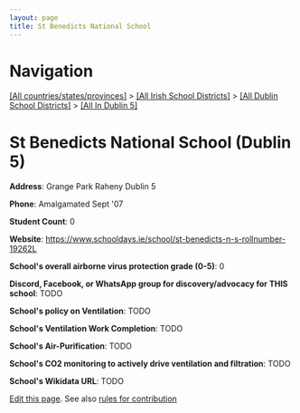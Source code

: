 ```yaml
---
layout: page
title: St Benedicts National School
---
```

# Navigation

[[All countries/states/provinces]](../../../..) > [[All Irish School Districts]](../../..) > [[All Dublin School Districts]](../..) > [[All In Dublin 5]](..)

# St Benedicts National School (Dublin 5)

**Address**: Grange Park Raheny Dublin 5

**Phone**: Amalgamated Sept '07

**Student Count**: 0

**Website**: <https://www.schooldays.ie/school/st-benedicts-n-s-rollnumber-19262L>

**School's overall airborne virus protection grade (0-5)**: 0

**Discord, Facebook, or WhatsApp group for discovery/advocacy for THIS school**: TODO

**School's policy on Ventilation**: TODO

**School's Ventilation Work Completion**: TODO

**School's Air-Purification**: TODO

**School's CO2 monitoring to actively drive ventilation and filtration**: TODO

**School's Wikidata URL**: TODO


[Edit this page](https://github.com/ventilate-schools/Ireland/edit/main/./Dublin_5/St_Benedicts_National_School.md). See also [rules for contribution](../../../contribution-rules/)